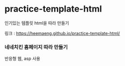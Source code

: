 # practice-template-html

인기있는 템플릿 html을 따라 만들기

링크 : https://heemaeng.github.io/practice-template-html/

### 네네치킨 홈페이지 따라 만들기

반응형 웹, asp 사용
